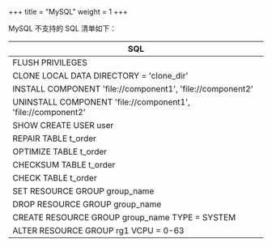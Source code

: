 +++
title = "MySQL"
weight = 1
+++

MySQL 不支持的 SQL 清单如下：

| SQL                                                          |
| ------------------------------------------------------------ |
| FLUSH PRIVILEGES                                             |
| CLONE LOCAL DATA DIRECTORY = 'clone_dir'                     |
| INSTALL COMPONENT 'file://component1', 'file://component2'   |
| UNINSTALL COMPONENT 'file://component1', 'file://component2' |
| SHOW CREATE USER user                                        |
| REPAIR TABLE t_order                                         |
| OPTIMIZE TABLE t_order                                       |
| CHECKSUM TABLE t_order                                       |
| CHECK TABLE t_order                                          |
| SET RESOURCE GROUP group_name                                |
| DROP RESOURCE GROUP group_name                               |
| CREATE RESOURCE GROUP group_name TYPE = SYSTEM               |
| ALTER RESOURCE GROUP rg1 VCPU = 0-63                         |
